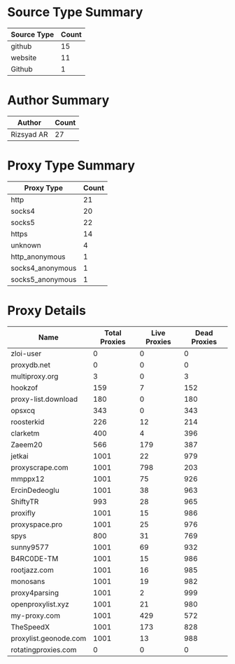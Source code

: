 # Source Type Summary

| Source Type | Count |
|-------------|-------|
| github | 15 |
| website | 11 |
| Github | 1 |


# Author Summary

| Author | Count |
|--------|-------|
| Rizsyad AR | 27 |


# Proxy Type Summary

| Proxy Type | Count |
|------------|-------|
| http | 21 |
| socks4 | 20 |
| socks5 | 22 |
| https | 14 |
| unknown | 4 |
| http_anonymous | 1 |
| socks4_anonymous | 1 |
| socks5_anonymous | 1 |


# Proxy Details

| Name | Total Proxies | Live Proxies | Dead Proxies |
|------|---------------|--------------|---------------|
| zloi-user | 0 | 0 | 0 |
| proxydb.net | 0 | 0 | 0 |
| multiproxy.org | 3 | 0 | 3 |
| hookzof | 159 | 7 | 152 |
| proxy-list.download | 180 | 0 | 180 |
| opsxcq | 343 | 0 | 343 |
| roosterkid | 226 | 12 | 214 |
| clarketm | 400 | 4 | 396 |
| Zaeem20 | 566 | 179 | 387 |
| jetkai | 1001 | 22 | 979 |
| proxyscrape.com | 1001 | 798 | 203 |
| mmppx12 | 1001 | 75 | 926 |
| ErcinDedeoglu | 1001 | 38 | 963 |
| ShiftyTR | 993 | 28 | 965 |
| proxifly | 1001 | 15 | 986 |
| proxyspace.pro | 1001 | 25 | 976 |
| spys | 800 | 31 | 769 |
| sunny9577 | 1001 | 69 | 932 |
| B4RC0DE-TM | 1001 | 15 | 986 |
| rootjazz.com | 1001 | 16 | 985 |
| monosans | 1001 | 19 | 982 |
| proxy4parsing | 1001 | 2 | 999 |
| openproxylist.xyz | 1001 | 21 | 980 |
| my-proxy.com | 1001 | 429 | 572 |
| TheSpeedX | 1001 | 173 | 828 |
| proxylist.geonode.com | 1001 | 13 | 988 |
| rotatingproxies.com | 0 | 0 | 0 |

